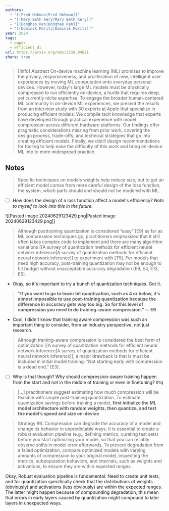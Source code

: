 ```yaml
---
authors:
  - "[[Fred Hohman|Fred Hohman]]"
  - "[[Mary Beth Kery|Mary Beth Kery]]"
  - "[[Donghao Ren|Donghao Ren]]"
  - "[[Dominik Moritz|Dominik Moritz]]"
year: 2024
tags:
  - paper
  - efficient_dl
url: https://arxiv.org/abs/2310.04621
share: true
---
```

> [!info] Abstract
> On-device machine learning (ML) promises to improve the privacy, responsiveness, and proliferation of new, intelligent user experiences by moving ML computation onto everyday personal devices. However, today's large ML models must be drastically compressed to run efficiently on-device, a hurtle that requires deep, yet currently niche expertise. To engage the broader human-centered ML community in on-device ML experiences, we present the results from an interview study with 30 experts at Apple that specialize in producing efficient models. We compile tacit knowledge that experts have developed through practical experience with model compression across different hardware platforms. Our findings offer pragmatic considerations missing from prior work, covering the design process, trade-offs, and technical strategies that go into creating efficient models. Finally, we distill design recommendations for tooling to help ease the difficulty of this work and bring on-device ML into to more widespread practice.


## Notes

> Specific techniques on models weights help reduce size, but to get an efficient model comes from more careful design of the loss function, the system, which parts should and should not be modeled with ML.
- [ ] How does the design of a loss function affect a model's efficiency? *Note to myself to look into this in the future.*

![[Pasted image 20240629123429.png|Pasted image 20240629123429.png]]
> Although posttraining quantization is considered “easy” [E9] as far as ML compression techniques go, practitioners emphasized that it still often takes complex code to implement and there are many algorithm variations [[A survey of quantization methods for efficient neural network inference|A survey of quantization methods for efficient neural network inference]] to experiment with [T5]. For models that need high accuracy, post-training quantization may not be enough to hit budget without unacceptable accuracy degradation [E9, E4, E13, E5].

- Okay, so it's important to try a bunch of quantization techniques. Got it.

> **“If you want to go to lower bit quantization, such as 4 or below, it’s almost impossible to use post-training quantization because the difference in accuracy gets way too big. So for this level of compression you need to do training-aware compression.” — E9**

- Cool, I didn't know that training aware compression was such an important thing to consider, from an industry perspective, not just research.

> Although training-aware compression is considered the best form of optimization [[A survey of quantization methods for efficient neural network inference|A survey of quantization methods for efficient neural network inference]], a major drawback is that is must be included in initial model training: “Not starting early with compression is a dead end,” [E3].

- [ ] Why is that though? Why should compression-aware training happen from the start and not in the middle of training or even in finetuning? #rq


> [...] practitioners suggest estimating how much compression will be feasible with simple post-training quantization. To estimate quantization savings before training a model, **first initialize the ML model architecture with random weights, then quantize, and test the model’s speed and size on-device**


> Strategy #6: Compression can degrade the accuracy of a model and change its behavior in unpredictable ways. It is essential to create a robust evaluation pipeline (e.g., defining metrics, curating test sets) before you start optimizing your model, so that you can reliably observe shifts in model error afterwards. To prevent degradation from a failed optimization, compare optimized models with varying amounts of compression to your original model, inspecting the metrics, subpopulation behaviors, and internals, such as weights and activations, to ensure they are within expected ranges.

Okay, Robust evaluation pipeline is fundamental: Need to create unit tests, and for quantization specifically check that the distributions of weights (obviously) and activations (less obviously) are within the expected ranges. The latter might happen because of compounding degradation, this mean that errors in early layers caused by quantization might compound to later layers in unexpected ways.